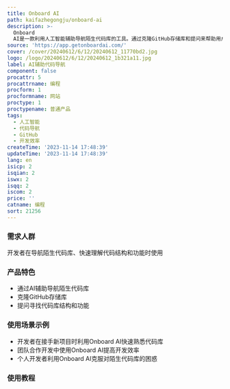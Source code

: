 ```yaml
---
title: Onboard AI
path: kaifazhegongju/onboard-ai
description: >-
  Onboard
  AI是一款利用人工智能辅助导航陌生代码库的工具。通过克隆GitHub存储库和提问来帮助用户熟悉代码库结构和功能；优势在于帮助用户快速理解和定位代码，提高开发效率。产品定价灵活，定位于开发者和团队。
source: 'https://app.getonboardai.com/'
cover: /cover/20240612/6/12/20240612_11770bd2.jpg
logo: /logo/20240612/6/12/20240612_1b321a11.jpg
label: AI辅助代码导航
component: false
procattr: 5
procattrname: 编程
procform: 1
procformname: 网站
proctype: 1
proctypename: 普通产品
tags:
  - 人工智能
  - 代码导航
  - GitHub
  - 开发效率
createTime: '2023-11-14 17:48:39'
updateTime: '2023-11-14 17:48:39'
lang: en
isicp: 2
isqian: 2
iswx: 2
isqq: 2
iscom: 2
price: ''
catname: 编程
sort: 21256
---
```




### 需求人群
开发者在导航陌生代码库、快速理解代码结构和功能时使用

### 产品特色
- 通过AI辅助导航陌生代码库
- 克隆GitHub存储库
- 提问寻找代码库结构和功能

### 使用场景示例
- 开发者在接手新项目时利用Onboard AI快速熟悉代码库
- 团队合作开发中使用Onboard AI提高开发效率
- 个人开发者利用Onboard AI克服对陌生代码库的困惑

### 使用教程


  
